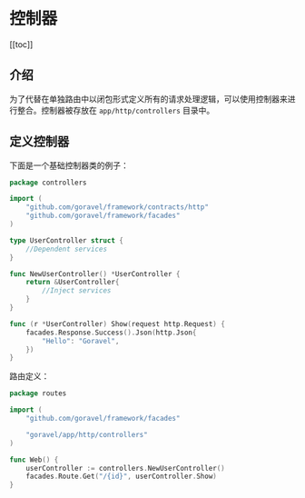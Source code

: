 # 控制器

[[toc]]

## 介绍

为了代替在单独路由中以闭包形式定义所有的请求处理逻辑，可以使用控制器来进行整合。控制器被存放在 `app/http/controllers` 目录中。

## 定义控制器

下面是一个基础控制器类的例子：

```go
package controllers

import (
	"github.com/goravel/framework/contracts/http"
	"github.com/goravel/framework/facades"
)

type UserController struct {
	//Dependent services
}

func NewUserController() *UserController {
	return &UserController{
		//Inject services
	}
}

func (r *UserController) Show(request http.Request) {
	facades.Response.Success().Json(http.Json{
		"Hello": "Goravel",
	})
}
```

路由定义：

```go
package routes

import (
	"github.com/goravel/framework/facades"

	"goravel/app/http/controllers"
)

func Web() {
	userController := controllers.NewUserController()
	facades.Route.Get("/{id}", userController.Show)
}
```
